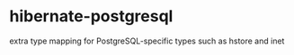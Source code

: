 hibernate-postgresql
====================

extra type mapping for PostgreSQL-specific types such as hstore and inet
